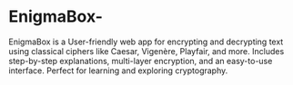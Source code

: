 # EnigmaBox-
EnigmaBox is a User-friendly web app for encrypting and decrypting text using classical ciphers like Caesar, Vigenère, Playfair, and more. Includes step-by-step explanations, multi-layer encryption, and an easy-to-use interface. Perfect for learning and exploring cryptography.
